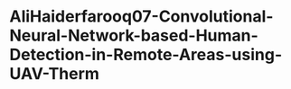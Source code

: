 # AliHaiderfarooq07-Convolutional-Neural-Network-based-Human-Detection-in-Remote-Areas-using-UAV-Therm
